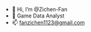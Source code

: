- 👋 Hi, I’m @Zichen-Fan
- 👀 Game Data Analyst
- 📫 fanzichen1123@gmail.com

<!---
Zichen-Fan/Zichen-Fan is a ✨ special ✨ repository because its `README.md` (this file) appears on your GitHub profile.
You can click the Preview link to take a look at your changes.
--->
